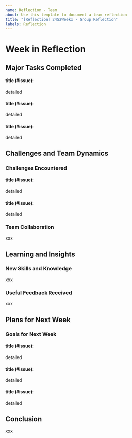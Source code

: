 ```yaml
---
name: Reflection - Team
about: Use this template to document a team reflection
title: "[Reflection] 24S2Weekx - Group Reflection"
labels: Reflection
---
```

# Week in Reflection

## Major Tasks Completed
#### title (#issue): 
detailed
  
#### title (#issue): 
detailed
  
#### title (#issue): 
detailed
  
## Challenges and Team Dynamics
### Challenges Encountered
#### title (#issue): 
detailed

#### title (#issue): 
detailed
  
### Team Collaboration
xxx


## Learning and Insights
### New Skills and Knowledge
xxx

### Useful Feedback Received
xxx

## Plans for Next Week
### Goals for Next Week

#### title (#issue): 
detailed

#### title (#issue): 
detailed

#### title (#issue): 
detailed

## Conclusion
xxx


